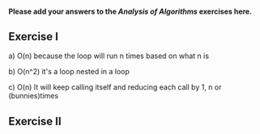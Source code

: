 #### Please add your answers to the ***Analysis of  Algorithms*** exercises here.

## Exercise I

a) O(n) because the loop will run n times based on what n is


b) O(n^2) it's a loop nested in a loop


c) O(n) It will keep calling itself and reducing each call by 1, n or (bunnies)times

## Exercise II


